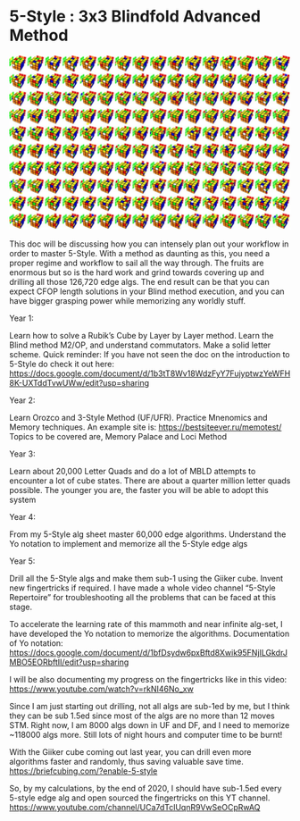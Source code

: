 # 5-Style : 3x3 Blindfold Advanced Method

![Image description](https://github.com/abunickabhi/5-style/blob/master/images/5style.jpg)

This doc will be discussing how you can intensely plan out your workflow in order to master 5-Style. With a method as daunting as this, you need a proper regime and workflow to sail all the way through. The fruits are enormous but so is the hard work and grind towards covering up and drilling all those 126,720 edge algs. The end result can be that you can expect CFOP length solutions in your Blind method execution, and you can have bigger grasping power while memorizing any worldly stuff.

Year 1:

Learn how to solve a Rubik’s Cube by Layer by Layer method. Learn the Blind method M2/OP, and understand commutators. Make a solid letter scheme.
Quick reminder:
If you have not seen the doc on the introduction to 5-Style do check it out here:
https://docs.google.com/document/d/1b3tT8Wv18WdzFyY7FujyptwzYeWFH8K-UXTddTvwUWw/edit?usp=sharing

Year 2:

Learn Orozco and 3-Style Method (UF/UFR). Practice Mnenomics and Memory techniques. 
An example site is: https://bestsiteever.ru/memotest/
Topics to be covered are, Memory Palace and Loci Method

Year 3:

Learn about 20,000 Letter Quads and do a lot of MBLD attempts to encounter a lot of cube states. There are about a quarter million letter quads possible. The younger you are, the faster you will be able to adopt this system

Year 4:

From my 5-Style alg sheet master 60,000 edge algorithms. Understand the Yo notation to implement and memorize all the 5-Style edge algs 

Year 5:

Drill all the 5-Style algs and make them sub-1 using the Giiker cube. Invent new fingertricks if required. I have made a whole video channel “5-Style Repertoire” for troubleshooting all the problems that can be faced at this stage.

To accelerate the learning rate of this mammoth and near infinite alg-set, I have developed the Yo notation to memorize the algorithms.
Documentation of Yo notation:
https://docs.google.com/document/d/1bfDsydw6pxBftd8Xwik95FNjILGkdrJMBO5EORbftII/edit?usp=sharing

I will be also documenting my progress on the fingertricks like in this video: https://www.youtube.com/watch?v=rkNI46No_xw

Since I am just starting out drilling, not all algs are sub-1ed by me, but I think they can be sub 1.5ed since most of the algs are no more than 12 moves STM. Right now, I am 8000 algs down in UF and DF, and I need to memorize ~118000 algs more. Still lots of night hours and computer time to be burnt!

With the Giiker cube coming out last year, you can drill even more algorithms faster and randomly, thus saving valuable save time.
https://briefcubing.com/?enable-5-style

So, by my calculations, by the end of 2020, I should have sub-1.5ed every 5-style edge alg and open sourced the fingertricks on this YT channel.
https://www.youtube.com/channel/UCa7dTclUqnR9VwSeOCpRwAQ
